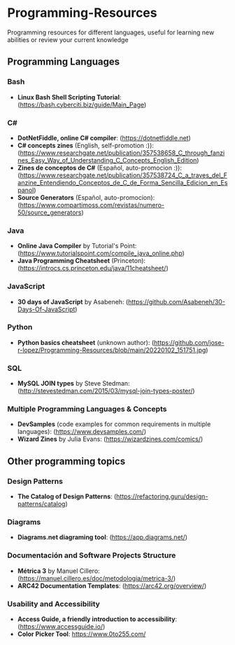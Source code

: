 # Programming-Resources
Programming resources for different languages, useful for learning new abilities or review your current knowledge

## Programming Languages

### Bash

- **Linux Bash Shell Scripting Tutorial**: (https://bash.cyberciti.biz/guide/Main_Page)

### C#

- **DotNetFiddle, online C# compiler**: (https://dotnetfiddle.net)
- **C# concepts zines** (English, self-promotion :)): (https://www.researchgate.net/publication/357538658_C_through_fanzines_Easy_Way_of_Understanding_C_Concepts_English_Edition)
- **Zines de conceptos de C#** (Español, auto-promocion :)): (https://www.researchgate.net/publication/357538724_C_a_traves_del_Fanzine_Entendiendo_Conceptos_de_C_de_Forma_Sencilla_Edicion_en_Espanol)
- **Source Generators** (Español, auto-promocion): (https://www.compartimoss.com/revistas/numero-50/source_generators)

### Java

- **Online Java Compiler** by Tutorial's Point: (https://www.tutorialspoint.com/compile_java_online.php)
- **Java Programming Cheatsheet** (Princeton): (https://introcs.cs.princeton.edu/java/11cheatsheet/)

### JavaScript

- **30 days of JavaScript** by Asabeneh: (https://github.com/Asabeneh/30-Days-Of-JavaScript)

### Python

- **Python basics cheatsheet** (unknown author): (https://github.com/jose-r-lopez/Programming-Resources/blob/main/20220102_151751.jpg)

### SQL

- **MySQL JOIN types** by Steve Stedman: (http://stevestedman.com/2015/03/mysql-join-types-poster/)

### Multiple Programming Languages & Concepts

- **DevSamples** (code examples for common requirements in multiple languages): (https://www.devsamples.com/)
- **Wizard Zines** by Julia Evans: (https://wizardzines.com/comics/)

## Other programming topics

### Design Patterns

- **The Catalog of Design Patterns**: (https://refactoring.guru/design-patterns/catalog)

### Diagrams

- **Diagrams.net diagraming tool**: (https://app.diagrams.net/)

### Documentación and Software Projects Structure

- **Métrica 3** by Manuel Cillero: (https://manuel.cillero.es/doc/metodologia/metrica-3/)
- **ARC42 Documentation Templates**: (https://arc42.org/overview/)

### Usability and Accessibility

- **Access Guide, a friendly introduction to accessibility**: (https://www.accessguide.io/)
- **Color Picker Tool**: https://www.0to255.com/
